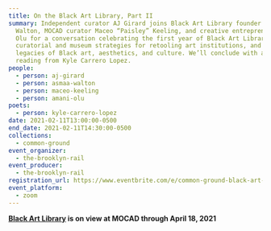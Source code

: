 ```yaml
---
title: On the Black Art Library, Part II
summary: Independent curator AJ Girard joins Black Art Library founder Asmaa
  Walton, MOCAD curator Maceo “Paisley” Keeling, and creative entrepreneur Amani
  Olu for a conversation celebrating the first year of Black Art Library,
  curatorial and museum strategies for retooling art institutions, and the rich
  legacies of Black art, aesthetics, and culture. We’ll conclude with a poetry
  reading from Kyle Carrero Lopez.
people:
  - person: aj-girard
  - person: asmaa-walton
  - person: maceo-keeling
  - person: amani-olu
poets:
  - person: kyle-carrero-lopez
date: 2021-02-11T13:00:00-0500
end_date: 2021-02-11T14:30:00-0500
collections:
  - common-ground
event_organizer:
  - the-brooklyn-rail
event_producer:
  - the-brooklyn-rail
registration_url: https://www.eventbrite.com/e/common-ground-black-art-library-part-2-tickets-140350300527
event_platform:
  - zoom
---
```


**[Black Art Library](https://mocadetroit.org/black-art-library) is on view at MOCAD through April 18, 2021**